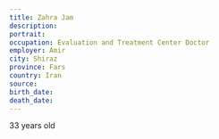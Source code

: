 ```yaml
---
title: Zahra Jam
description: 
portrait: 
occupation: Evaluation and Treatment Center Doctor
employer: Amir
city: Shiraz
province: Fars
country: Iran
source: 
birth_date: 
death_date: 
---
```


33 years old  

[//]: # (زهرا	جم	33	Etc	Amir	شیراز	فارس	ایران)